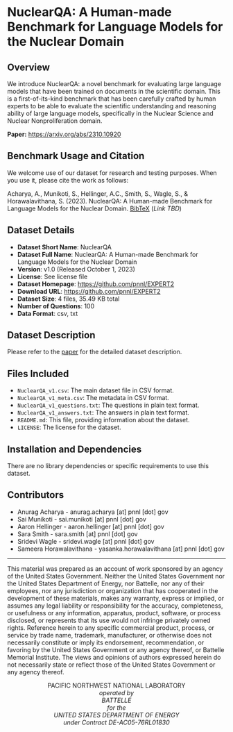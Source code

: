 # NuclearQA: A Human-made Benchmark for Language Models for the Nuclear Domain

<!-- ![Dataset Logo/Icon](dataset_logo.png) -->

## Overview

We introduce NuclearQA: a novel benchmark for evaluating large language models that have been trained on documents in the scientific domain. This is a first-of-its-kind benchmark that has been carefully crafted by human experts to be able to evaluate the scientific understanding and reasoning ability of large language models, specifically in the Nuclear Science and Nuclear Nonproliferation domain.

**Paper:** https://arxiv.org/abs/2310.10920

## Benchmark Usage and Citation

We welcome use of our dataset for research and testing purposes. When you use it, please cite the work as follows:

Acharya, A., Munikoti, S., Hellinger, A.C., Smith, S., Wagle, S., & Horawalavithana, S. (2023). NuclearQA: A Human-made Benchmark for Language Models for the Nuclear Domain. [BibTeX](about:blank) (*Link TBD*)

## Dataset Details

- **Dataset Short Name**: NuclearQA
- **Dataset Full Name**: NuclearQA: A Human-made Benchmark for Language Models for the Nuclear Domain
- **Version**: v1.0 (Released October 1, 2023)
- **License**: See license file
- **Dataset Homepage**: https://github.com/pnnl/EXPERT2
- **Download URL**: https://github.com/pnnl/EXPERT2
- **Dataset Size**: 4 files, 35.49 KB total
- **Number of Questions**: 100
- **Data Format**: csv, txt

## Dataset Description

Please refer to the [paper](about:blank) for the detailed dataset description.

## Files Included

- `NuclearQA_v1.csv`: The main dataset file in CSV format.
- `NuclearQA_v1_meta.csv`: The metadata in CSV format.
- `NuclearQA_v1_questions.txt`: The questions in plain text format.
- `NuclearQA_v1_answers.txt`: The answers in plain text format.
- `README.md`: This file, providing information about the dataset.
- `LICENSE`: The license for the dataset.

## Installation and Dependencies

There are no library dependencies or specific requirements to use this dataset.

## Contributors
- Anurag Acharya - anurag.acharya [at] pnnl [dot] gov
- Sai Munikoti - sai.munikoti [at] pnnl [dot] gov
- Aaron Hellinger - aaron.hellinger [at] pnnl [dot] gov
- Sara Smith - sara.smith [at] pnnl [dot] gov
- Sridevi Wagle - sridevi.wagle [at] pnnl [dot] gov
- Sameera Horawalavithana - yasanka.horawalavithana [at] pnnl [dot] gov

_______________________________________________________________________________


This material was prepared as an account of work sponsored by an agency of the United States Government.  Neither the United States Government nor the United States Department of Energy, nor Battelle, nor any of their employees, nor any jurisdiction or organization that has cooperated in the development of these materials, makes any warranty, express or implied, or assumes any legal liability or responsibility for the accuracy, completeness, or usefulness or any information, apparatus, product, software, or process disclosed, or represents that its use would not infringe privately owned rights.
Reference herein to any specific commercial product, process, or service by trade name, trademark, manufacturer, or otherwise does not necessarily constitute or imply its endorsement, recommendation, or favoring by the United States Government or any agency thereof, or Battelle Memorial Institute. The views and opinions of authors expressed herein do not necessarily state or reflect those of the United States Government or any agency thereof.

<p align="center">
PACIFIC NORTHWEST NATIONAL LABORATORY<br/>
<i>operated by<br/>
BATTELLE<br/>
<i>for the<br/>
UNITED STATES DEPARTMENT OF ENERGY<br/>
<i>under Contract DE-AC05-76RL01830
</p>